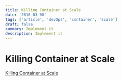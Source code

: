 ```yaml
---
title: Killing Container at Scale
date: '2016-03-08'
tags: ['article', 'devOps', 'container', 'scale']
draft: false
summary: Implement it
description: Implement it
---
```

# Killing Container at Scale


[Killing Container at Scale](https://blog.repl.it/killing-containers-at-scale)

